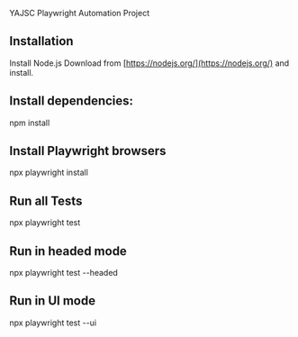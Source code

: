 YAJSC Playwright Automation Project

## Installation

Install Node.js
Download from [https://nodejs.org/](https://nodejs.org/) and install.

## Install dependencies:

npm install

## Install Playwright browsers

npx playwright install

## Run all Tests

npx playwright test

## Run in headed mode

npx playwright test --headed

## Run in UI mode

npx playwright test --ui
